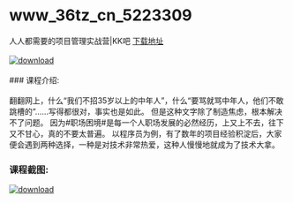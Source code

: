 # www_36tz_cn_5223309
人人都需要的项目管理实战营|KK吧
[下载地址](http://www.36tz.cn/article/5223309 "下载地址")
<br/></br>[![download](http://36tz.cn/muke_img/2022_03_1-72-300x191.png "下载地址")](http://www.36tz.cn/article/5223309 "下载地址")
<br/></br>### 课程介绍:<br/></br>翻翻网上，什么“我们不招35岁以上的中年人”，什么“要骂就骂中年人，他们不敢跳槽的”……写得都很对，事实也是如此。
但是这种文字除了制造焦虑，根本解决不了问题。
因为#职场困境#是每一个人职场发展的必然经历，上又上不去，往下又不甘心，真的不要太普遍。
以程序员为例，有了数年的项目经验积淀后，大家便会遇到两种选择，一种是对技术非常热爱，这种人慢慢地就成为了技术大拿。

### 课程截图:
[![download](http://36tz.cn/muke_img/2022_03_2-44.png "下载地址")](http://www.36tz.cn/article/5223309 "下载地址")
